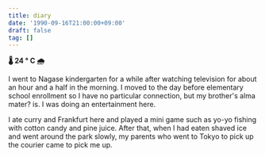 ```yaml
---
title: diary
date: '1990-09-16T21:00:00+09:00'
draft: false
tag: []
---
```


**🌡 24 ° C 🌧**

I went to Nagase kindergarten for a while after watching television for about an hour and a half in the morning. I moved to the day before elementary school enrollment so I have no particular connection, but my brother's alma mater? is. I was doing an entertainment here.

I ate curry and Frankfurt here and played a mini game such as yo-yo fishing with cotton candy and pine juice. After that, when I had eaten shaved ice and went around the park slowly, my parents who went to Tokyo to pick up the courier came to pick me up.